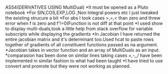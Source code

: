 ASS4(DERIVATIVES USING MultiDual)
*It must be opened as a Pluto notebook
*For SIN,COS,EXP,LOG ,Non Integral powers etc I just tweaked the existing strucure a bit
*For abs I  took cases >,=,< than zero and threw error when f is zero and f'!=0(Function is not diff at that point
*I used show to display multi-duals,took a little help from stack overflow for variable subscripts while displaying the gradients
*In Jacobian I have returned the entire jacobian matrix and it's determinant too.Used hcat to paste rows together of gradients of all constituent functions passed as na argument.
*Jacobian takes in vector function and an array of MultiDuals as an input.
*comparasion has been done on similar lines taking cases
*+,-,*,/ have been implemented in similar fashion to what had been taught
*I have tried to use convert and promote but they were not working as planned.

